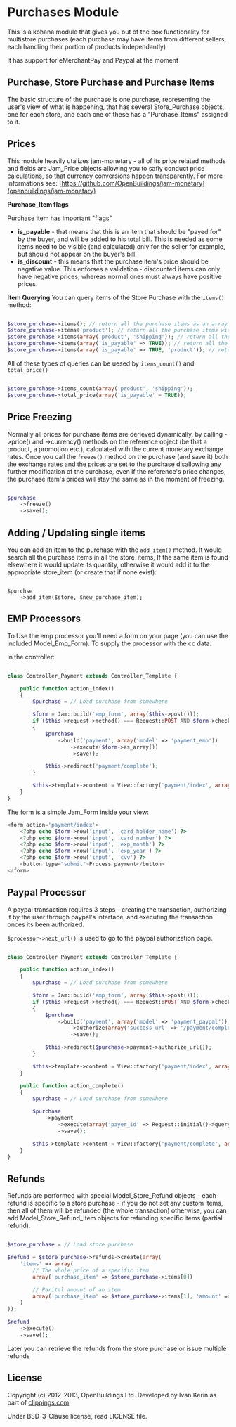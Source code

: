 # Purchases Module

This is a kohana module that gives you out of the box functionality for multistore purchases (each purchase may have Items from different sellers, each handling their portion of products independantly)

It has support for eMerchantPay and Paypal at the moment

## Purchase, Store Purchase and Purchase Items

The basic structure of the purchase is one purchase, representing the user's view of what is happening, that has several Store_Purchase objects, one for each store, and each one of these has a "Purchase_Items" assigned to it.

## Prices

This module heavily utalizes jam-monetary - all of its price related methods and fields are Jam_Price objects allowing you to safly conduct price calculations, so that currency conversions happen transparently. For more informations see: [https://github.com/OpenBuildings/jam-monetary](openbuildings/jam-monetary)

__Purchase_Item flags__

Purchase item has important "flags" 

- __is_payable__ - that means that this is an item that should be "payed for" by the buyer, and will be added to his total bill. This is needed as some items need to be visible (and calculated) only for the seller for example, but should not appear on the buyer's bill. 
- __is_discount__ - this means that the purchase item's price should be negative value. This enforses a validation - discounted items can only have negative prices, whereas normal ones must always have positive prices.

__Item Querying__
You can query items of the Store Purchase with the ``items()`` method:

```php

$store_purchase->items(); // return all the purchase items as an array
$store_purchase->items('product'); // return all the purchase items with type "product" as an array
$store_purchase->items(array('product', 'shipping')); // return all the purchase items with type "product" or 'shipping' as an array
$store_purchase->items(array('is_payable' => TRUE)); // return all the purchase items with flag "is_payable" set to TRUE as an array
$store_purchase->items(array('is_payable' => TRUE, 'product')); // return all the purchase items with flag "is_payable" set to TRUE and are of type 'product' as an array

```

All of these types of queries can be uesed by ``items_count()`` and ``total_price()``

```php

$store_purchase->items_count(array('product', 'shipping'));
$store_purchase->total_price(array('is_payable' = TRUE));

```

## Price Freezing

Normally all prices for purchase items are derieved dynamically, by calling ->price() and ->currency() methods on the reference object (be that a product, a promotion etc.), calculated with the current monetary exchange rates. Once you call the ``freeze()`` method on the purchase (and save it) both the exchange rates and the prices are set to the purchase disallowing any further modification of the purchase, even if the reference's price changes, the purchase item's prices will stay the same as in the moment of freezing.

```php

$purchase
	->freeze()
	->save();

```

## Adding / Updating single items

You can add an item to the purchase with the ``add_item()`` method. It would search all the purchase items in all the store_items, If the same item is found elsewhere it would update its quantity, otherwise it would add it to the appropriate store_item (or create that if none exist):

```

$purchse
	->add_item($store, $new_purchase_item);

```

## EMP Processors

To Use the emp processor you'll need a form on your page (you can use the included Model_Emp_Form). To supply the processor with the cc data.

in the controller:

```php

class Controller_Payment extends Controller_Template {

	public function action_index()
	{
		$purchase = // Load purchase from somewhere

		$form = Jam::build('emp_form', array($this->post()));
		if ($this->request->method() === Request::POST AND $form->check())
		{
			$purchase
				->build('payment', array('model' => 'payment_emp'))
					->execute($form->as_array())
					->save();

			$this->redirect('payment/complete');
		}

		$this->template->content = View::factory('payment/index', array('form' => Jam::form($form)))
	}
}
```
The form is a simple Jam_Form inside your view:

```php
<form action='payment/index'>
	<?php echo $form->row('input', 'card_holder_name') ?>
	<?php echo $form->row('input', 'card_number') ?>
	<?php echo $form->row('input', 'exp_month') ?>
	<?php echo $form->row('input', 'exp_year') ?>
	<?php echo $form->row('input', 'cvv') ?>
	<button type="submit">Process payment</button>
</form>
```

## Paypal Processor

A paypal transaction requires 3 steps - creating the transaction, authorizing it by the user through paypal's interface, and executing the transaction onces its been authorized.

``$processor->next_url()`` is used to go to the paypal authorization page.

```php

class Controller_Payment extends Controller_Template {

	public function action_index()
	{
		$purchase = // Load purchase from somewhere

		$form = Jam::build('emp_form', array($this->post()));
		if ($this->request->method() === Request::POST AND $form->check())
		{
			$purchase
				->build('payment', array('model' => 'payment_paypal'))
					->authorize(array('success_url' => '/payment/complete', 'cancel_url' => '/payment/canceled'))
					->save();

			$this->redirect($purchase->payment->authorize_url());
		}

		$this->template->content = View::factory('payment/index', array('form' => Jam::form($form)));
	}

	public function action_complete()
	{
		$purchase = // Load purchase from somewhere

		$purchase
			->payment
				->execute(array('payer_id' => Request::initial()->query('PayerID'))
				->save();

		$this->template->content = View::factory('payment/complete', array('purchase' => $purchase));
	}
}
```

## Refunds

Refunds are performed with special Model_Store_Refund objects - each refund is specific to a store purchase - if you do not set any custom items, then all of them will be refunded (the whole transaction) otherwise, you can add Model_Store_Refund_Item objects for refunding specific items (partial refund).

```php

$store_purchase = // Load store purchase

$refund = $store_purchase->refunds->create(array(
	'items' => array(
		// The whole price of a specific item
		array('purchase_item' => $store_purchase->items[0])

		// Parital amount of an item
		array('purchase_item' => $store_purchase->items[1], 'amount' => 100)
	)
));

$refund
	->execute()
	->save();
```

Later you can retrieve the refunds from the store purchase or issue multiple refunds

## License

Copyright (c) 2012-2013, OpenBuildings Ltd. Developed by Ivan Kerin as part of [clippings.com](http://clippings.com)

Under BSD-3-Clause license, read LICENSE file.

